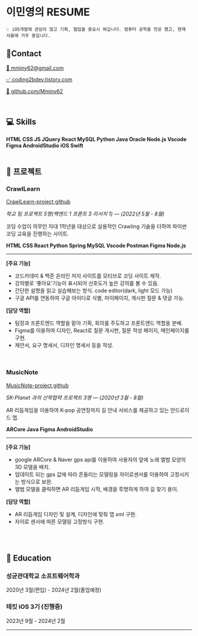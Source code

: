 # 이민영의 RESUME
```
💡 iOS개발에 관심이 많고 기획, 협업을 중요시 여깁니다. 컴퓨터 공학을 전공 했고, 현재 서울에 거주 중입니다.
```
## 📱Contact

[📧 mminy62@gmail.com](mailto:mminy62@gmail.com)

[✅ coding2bdev.tistory.com](https://coding2bdev.tistory.com/)

[👾 github.com/Mminy62](https://github.com/mminy62)

<br>

## 💻 Skills

**HTML  CSS  JS  JQuery React  MySQL  Python  Java  Oracle  Node.js  Vscode  Figma  AndroidStudio    iOS    Swift** 
<br><br>

## 📃 프로젝트

### CrawlLearn 
[CrawlLearn-project github](https://github.com/Mminy62/2022spring_41class_team2)

_학교 팀 프로젝트 5명(백엔드 1 프론트 3 리서치 1) — (2022년 5월 - 8월)_

코딩 수업이 의무인 자대 1학년을 대상으로 실용적인 Crawling 기술을 더하여 파이썬 코딩 교육을 진행하는 사이트.

**HTML CSS React Python Spring MySQL Vscode Postman Figma Node.js**

---

**[주요 기능]**

- 코드카데미 & 백준 온라인 저지 사이트를 모티브로 코딩 사이트 제작.
- 강의별로 ‘좋아요’기능이 표시되어 선호도가 높은 강의를 볼 수 있음.
- 간단한 설명을 읽고 실습해보는 방식. code editor(dark, light 모드 가능)
- 구글 API를 연동하여 구글 아이디로 식별, 마이페이지, 게시판 질문 & 댓글 가능.

**[담당 역할]**

- 팀장과 프론트엔드 역할을 맡아 기획, 회의를 주도하고 프론트엔드 역할을 분배.
- Figma를 이용하여 디자인, React로 질문 게시판, 질문 작성 페이지, 메인페이지를 구현.
- 제안서, 요구 명세서, 디자인 명세서 등을 작성.

<br>

### MusicNote
[MusicNote-project github](https://github.com/Mminy62/MusicNote2)

_SK-Planet 과의 산학협력 프로젝트 3명 — (2020년 3월 - 8월)_

 AR 리듬게임을 이용하여 K-pop 공연장까지 길 안내 서비스를 제공하고 있는 안드로이드 앱.

**ARCore Java Figma AndroidStudio**

---

**[주요 기능]**

- google ARCore & Naver gps api를 이용하여 사용자의 앞에 노래 앨범 모양의 3D 모델을 배치.
- 업데이트 되는 gps 값에 따라 흔들리는 모델링을 자이로센서를 이용하여 고정시키는 방식으로 보완.
- 앨범 모델을 클릭하면 AR 리듬게임 시작, 배경을 투명하게 하여 길 찾기 용이.

**[담당 역할]**

- AR 리듬게임 디자인 및 설계, 디자인에 맞춰 앱 xml 구현.
- 자이로 센서에 따른 모델링 고정방식 구현.


<br><br>
## 🏫 Education

### 성균관대학교 소프트웨어학과
2020년 3월(편입) - 2024년 2월(졸업예정)

### 테킷 iOS 3기 (진행중)
2023년 9월 - 2024년 2월

---

